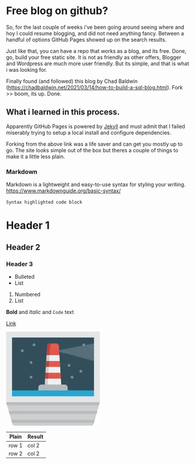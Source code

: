 # Free blog on github?

So, for the last couple of weeks i've been going around seeing where and hoy I could resume blogging, and did not need anything fancy. Between a handful of options GitHub Pages showed up on the search results. 

Just like that, you can have a repo that works as a blog, and its free. Done, go, build your free static site. It is not as friendly as other offers, Blogger and Wordpress are much more user friendly. But its simple, and that is what i was looking for.

Finally found (and followed) this blog by Chad Baldwin (https://chadbaldwin.net/2021/03/14/how-to-build-a-sql-blog.html). Fork >> boom, its up. Done. 

## What i learned in this process.

Apparently GitHub Pages is powered by [Jekyll](https://jekyllrb.com/) and must admit that I failed miserably trying to setup a local install and configure dependencies.

Forking from the above link was a life saver and can get you mostly up to go. The site looks simple out of the box but theres a couple of things to make it a little less plain.

### Markdown

Markdown is a lightweight and easy-to-use syntax for styling your writing. https://www.markdownguide.org/basic-syntax/

    Syntax highlighted code block

# Header 1
## Header 2
### Header 3

- Bulleted
- List

1. Numbered
2. List

**Bold** and _Italic_ and `Code` text

[Link](https://jcavaiuolo.github.io/2022/03/08/blog-test-post.html)

![Image](/images/smallimage-logo.webp)

| Plain | Result | 
|---|---|
|  row 1 | col 2 |  
|  row 2 | col 2 |  
